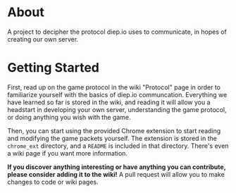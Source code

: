 # About
A project to decipher the protocol diep.io uses to communicate, in hopes of creating our own server.

# Getting Started
First, read up on the game protocol in the wiki "Protocol" page in order to familiarize 
yourself with the basics of diep.io communcation. Everything we have learned so far
is stored in the wiki, and reading it will allow you a headstart in developing your own
server, understanding the game protocol, or doing anything you wish with the game.

Then, you can start using the provided Chrome extension to start reading and modifying 
the game packets yourself. The extension is stored in the `chrome_ext` directory, and
a `README` is included in that directory. There's even a wiki page if you want more
information.

**If you discover anything interesting or have anything you can contribute, please consider
adding it to the wiki!** A pull request will allow you to make changes to code or wiki pages.